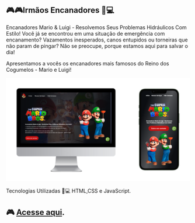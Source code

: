 
## 🎮🎮Irmãos Encanadores 🎯💻

Encanadores Mario & Luigi - Resolvemos Seus Problemas Hidráulicos Com Estilo!
Você já se encontrou em uma situação de emergência com encanamento?
Vazamentos inesperados, canos entupidos ou torneiras que não param de pingar?
Não se preocupe, porque estamos aqui para salvar o dia!

Apresentamos a vocês os encanadores mais famosos do Reino dos Cogumelos - Mario e Luigi!


<img max-width="100%" src="https://raw.githubusercontent.com/rodrigor-ti/encanadores/refs/heads/main/src/images/banner%20apresenta%C3%A7%C3%A3o.png"/>


Tecnologias Utilizadas 🎯💻
HTML,CSS e JavaScript.


## 🎮 [Acesse aqui](https://rodrigor-ti.github.io/encanadores/). 


